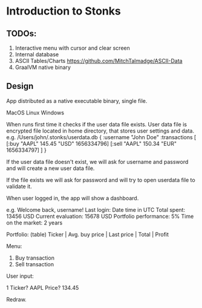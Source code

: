 # Introduction to Stonks

## TODOs:

1. Interactive menu with cursor and clear screen
2. Internal database
3. ASCII Tables/Charts https://github.com/MitchTalmadge/ASCII-Data
4. GraalVM native binary


## Design

App distributed as a native executable binary, single file.

MacOS
Linux
Windows

When runs first time it checks if the user data file exists.
User data file is encrypted file located in home directory, 
that stores user settings and data.
e.g. /Users/john/.stonks/userdata.db
{
  :username "John Doe"
  :transactions [
    [:buy "AAPL" 145.45 "USD" 1656334796]
    [:sell "AAPL" 150.34 "EUR" 1656334797]
  ]
}

If the user data file doesn't exist, we will ask for username and password
and will create a new user data file.

If the file exists we will ask for password and will try to open userdata file
to validate it.

When user logged in, the app will show a dashboard.

e.g.
Welcome back, username!
Last login: Date time in UTC
Total spent: 13456 USD
Current evaluation: 15678 USD
Portfolio performance: 5%
Time on the market: 2 years

Portfolio:
(table)
Ticker  |  Avg. buy price  |  Last price   |   Total   |   Profit

Menu:

1. Buy transaction
2. Sell transaction

User input:

1
Ticker?
AAPL
Price?
134.45

Redraw.
